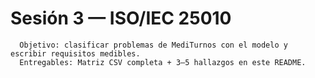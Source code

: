 # Sesión 3 — ISO/IEC 25010
      Objetivo: clasificar problemas de MediTurnos con el modelo y escribir requisitos medibles.
      Entregables: Matriz CSV completa + 3–5 hallazgos en este README.
